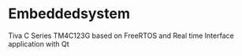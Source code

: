 # Embeddedsystem
Tiva C Series TM4C123G based on FreeRTOS and Real time Interface application with Qt
